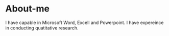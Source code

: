 # About-me
I have capable in Microsoft Word, Excell and Powerpoint.
I have expereince in conducting quatitative research.
